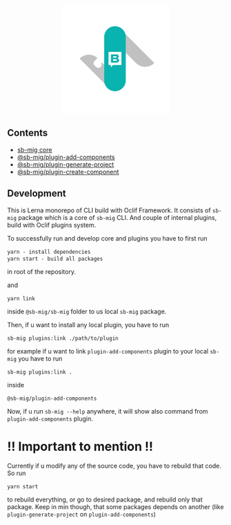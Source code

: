 <p align="center">
    <img width="250" height="250" src="./sb-mig-logo.png" alt="Logo" />
</p>

## Contents

- [sb-mig core](https://github.com/sb-mig/sb-mig/tree/master/%40sb-mig/sb-mig)
- [@sb-mig/plugin-add-components](https://github.com/sb-mig/sb-mig/tree/master/%40sb-mig/plugin-add-components)
- [@sb-mig/plugin-generate-project](https://github.com/sb-mig/sb-mig/tree/master/%40sb-mig/plugin-generate-project)
- [@sb-mig/plugin-create-component](https://github.com/sb-mig/sb-mig/tree/master/%40sb-mig/plugin-create-component)




## Development
This is Lerna monorepo of CLI build with Oclif Framework. 
It consists of `sb-mig` package which is a core of `sb-mig` CLI. And couple of internal plugins, build with Oclif plugins system.

To successfully run and develop core and plugins you have to first run

```
yarn - install dependencies
yarn start - build all packages
```
in root of the repository.

and 

```
yarn link
```
inside `@sb-mig/sb-mig` folder to us local `sb-mig` package.

Then, if u want to install any local plugin, you have to run
```
sb-mig plugins:link ./path/to/plugin
```

for example if u want to link `plugin-add-components` plugin to your local `sb-mig` you have to run 

```
sb-mig plugins:link .
```

inside
```
@sb-mig/plugin-add-components
```

Now, if u run `sb-mig --help` anywhere, it will show also command from `plugin-add-components` plugin.

# !! Important to mention !!
Currently if u modify any of the source code, you have to rebuild that code.
So run

```
yarn start
```
to rebuild everything, or go to desired package, and rebuild only that package. Keep in min though, that some packages depends on another (like `plugin-generate-project` on `plugin-add-components`)
